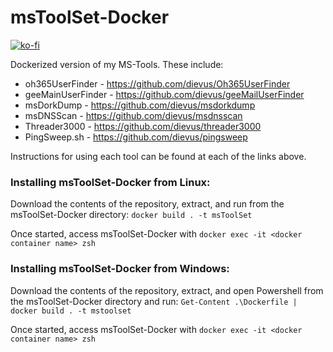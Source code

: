 # msToolSet-Docker

[![ko-fi](https://ko-fi.com/img/githubbutton_sm.svg)](https://ko-fi.com/M4M03Q2JN)

Dockerized version of my MS-Tools. These include:

- oh365UserFinder - https://github.com/dievus/Oh365UserFinder
- geeMainUserFinder - https://github.com/dievus/geeMailUserFinder
- msDorkDump - https://github.com/dievus/msdorkdump
- msDNSScan - https://github.com/dievus/msdnsscan
- Threader3000 - https://github.com/dievus/threader3000
- PingSweep.sh - https://github.com/dievus/pingsweep

Instructions for using each tool can be found at each of the links above.

### Installing msToolSet-Docker from Linux:

Download the contents of the repository, extract, and run from the msToolSet-Docker directory: ```docker build . -t msToolSet```

Once started, access msToolSet-Docker with ```docker exec -it <docker container name> zsh```

### Installing msToolSet-Docker from Windows:

Download the contents of the repository, extract, and open Powershell from the msToolSet-Docker directory and run: ```Get-Content .\Dockerfile | docker build . -t mstoolset```

Once started, access msToolSet-Docker with ```docker exec -it <docker container name> zsh```

